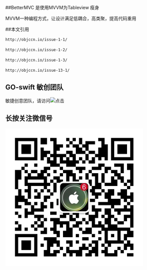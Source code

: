 ##BetterMVC 是使用MVVM为Tableview 瘦身

MVVM一种编程方式，让设计满足低耦合，高类聚，提高代码重用

##本文引用

```
http://objccn.io/issue-1-1/

http://objccn.io/issue-1-2/

http://objccn.io/issue-1-3/

http://objccn.io/issue-13-1/

```

## GO-swift 敏创团队

敏捷创意团队，请访问![点击](http://www.go-swift.net)

## 长按关注微信号
![alt 敏创团队](qcord.jpg "敏创团队goswift")

